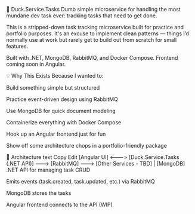 🦆 Duck.Service.Tasks
Dumb simple microservice for handling the most mundane dev task ever: tracking tasks that need to get done.

This is a stripped-down task tracking microservice built for practice and portfolio purposes. It's an excuse to implement clean patterns — things I’d normally use at work but rarely get to build out from scratch for small features.

Built with .NET, MongoDB, RabbitMQ, and Docker Compose. Frontend coming soon in Angular.

💡 Why This Exists
Because I wanted to:

Build something simple but structured

Practice event-driven design using RabbitMQ

Use MongoDB for quick document modeling

Containerize everything with Docker Compose

Hook up an Angular frontend just for fun

Show off some architecture chops in a portfolio-friendly package

🧱 Architecture
text
Copy
Edit
[Angular UI] <---> [Duck.Service.Tasks (.NET API)] ---> [RabbitMQ] ---> [Other Services - TBD]
                                  |
                              [MongoDB]
.NET API for managing task CRUD

Emits events (task.created, task.updated, etc.) via RabbitMQ

MongoDB stores the tasks

Angular frontend connects to the API (WIP)


